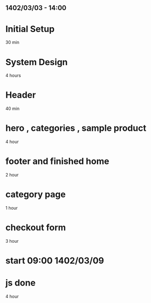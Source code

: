 ## 1402/03/03 - 14:00

# Initial Setup

30 min

# System Design

4 hours

# Header

40 min

# hero , categories , sample product

4 hour

# footer and finished home

2 hour

# category page

1 hour

# checkout form

3 hour

# start 09:00 1402/03/09

# js done

4 hour
